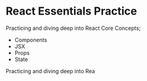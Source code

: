 # React Essentials Practice

Practicing and diving deep into React Core Concepts; 
- Components
- JSX
- Props
- State

Practicing and diving deep into Rea
